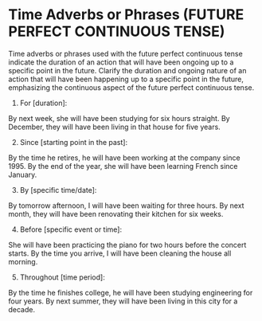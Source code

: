 # Time Adverbs or Phrases (FUTURE PERFECT CONTINUOUS TENSE)

Time adverbs or phrases used with the future perfect continuous tense indicate the duration of an action that will have been ongoing up to a specific point in the future. 
Clarify the duration and ongoing nature of an action that will have been happening up to a specific point in the future, emphasizing the continuous aspect of the future perfect continuous tense.

1. For [duration]:

By next week, she will have been studying for six hours straight.
By December, they will have been living in that house for five years.

2. Since [starting point in the past]:

By the time he retires, he will have been working at the company since 1995.
By the end of the year, she will have been learning French since January.

3. By [specific time/date]:

By tomorrow afternoon, I will have been waiting for three hours.
By next month, they will have been renovating their kitchen for six weeks.

4. Before [specific event or time]:

She will have been practicing the piano for two hours before the concert starts.
By the time you arrive, I will have been cleaning the house all morning.

5. Throughout [time period]:

By the time he finishes college, he will have been studying engineering for four years.
By next summer, they will have been living in this city for a decade.